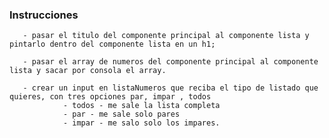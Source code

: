 ### Instrucciones 

       - pasar el titulo del componente principal al componente lista y pintarlo dentro del componente lista en un h1;

       - pasar el array de numeros del componente principal al componente lista y sacar por consola el array.

       - crear un input en listaNumeros que reciba el tipo de listado que quieres, con tres opciones par, impar , todos
                - todos - me sale la lista completa
                - par - me sale solo pares
                - impar - me salo solo los impares.
